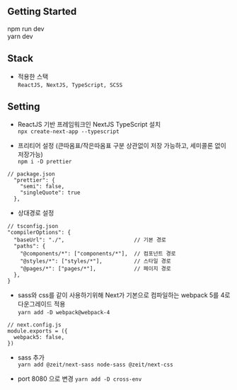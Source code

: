 
## Getting Started

npm run dev  
yarn dev


## Stack

- 적용한 스택  
`ReactJS, NextJS, TypeScript, SCSS`

## Setting

- ReactJS 기반 프레임워크인 NextJS TypeScript 설치  
`npx create-next-app --typescript`

- 프리티어 설정 (큰따옴표/작은따옴표 구분 상관없이 저장 가능하고, 세미콜론 없이 저장가능)  
`npm i -D prettier`
```
// package.json
  "prettier": {
    "semi": false,
    "singleQuote": true
  },
```

- 상대경로 설정
```
// tsconfig.json
"compilerOptions": {
  "baseUrl": "./",                      // 기본 경로
  "paths": {
    "@components/*": ["components/*"],  // 컴포넌트 경로
    "@styles/*": ["styles/*"],          // 스타일 경로
    "@pages/*": ["pages/*"],            // 페이지 경로
  },
}
```

- sass와 css를 같이 사용하기위해 Next가 기본으로 컴파일하는 webpack 5를 4로 다운그레이드 적용  
`yarn add -D webpack@webpack-4`
```
// next.config.js
module.exports = ({
  webpack5: false,
})
```

- sass 추가  
`yarn add @zeit/next-sass node-sass @zeit/next-css`

- port 8080 으로 변경
`yarn add -D cross-env`
